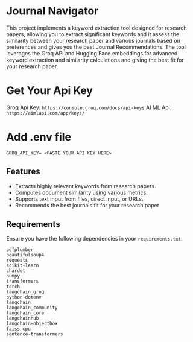 # Journal Navigator

This project implements a keyword extraction tool designed for research papers, allowing you to extract significant keywords and it assess the similarity between your research paper and various journals based on preferences and gives you the best Journal Recommendations. The tool leverages the Groq API and Hugging Face embeddings for advanced keyword extraction and similarity calculations and giving the best fit for your research paper.

# Get Your Api Key
Groq Api Key:
```https://console.groq.com/docs/api-keys```
AI ML Api:
```https://aimlapi.com/app/keys/```
# Add .env file
```GROQ_API_KEY= <PASTE YOUR API KEY HERE>```

## Features

- Extracts highly relevant keywords from research papers.
- Computes document similarity using various metrics.
- Supports text input from files, direct input, or URLs.
- Recommends the best journals fit for your research paper

## Requirements

Ensure you have the following dependencies in your `requirements.txt`:

```plaintext
pdfplumber
beautifulsoup4
requests
scikit-learn
chardet
numpy
transformers
torch
langchain_groq
python-dotenv
langchain
langchain_community
langchain_core
langchainhub
langchain-objectbox
faiss-cpu
sentence-transformers
```
